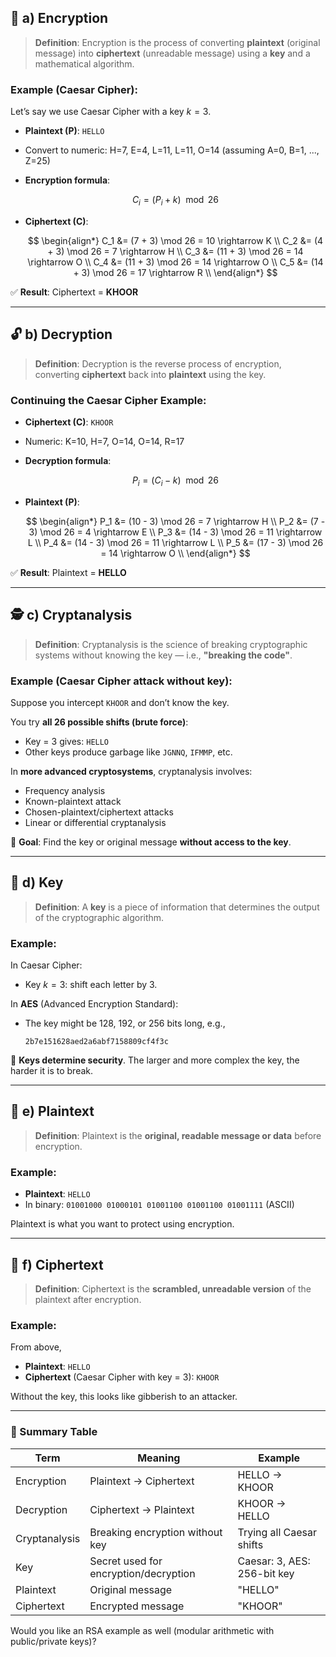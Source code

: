 ## 🔐 a) **Encryption**

> **Definition**: Encryption is the process of converting **plaintext** (original message) into **ciphertext** (unreadable message) using a **key** and a mathematical algorithm.

### Example (Caesar Cipher):

Let’s say we use Caesar Cipher with a key $k = 3$.

* **Plaintext (P)**: `HELLO`

* Convert to numeric:
  H=7, E=4, L=11, L=11, O=14 (assuming A=0, B=1, ..., Z=25)

* **Encryption formula**:

  $$
  C_i = (P_i + k) \mod 26
  $$

* **Ciphertext (C)**:

  $$
  \begin{align*}
  C_1 &= (7 + 3) \mod 26 = 10 \rightarrow K \\
  C_2 &= (4 + 3) \mod 26 = 7 \rightarrow H \\
  C_3 &= (11 + 3) \mod 26 = 14 \rightarrow O \\
  C_4 &= (11 + 3) \mod 26 = 14 \rightarrow O \\
  C_5 &= (14 + 3) \mod 26 = 17 \rightarrow R \\
  \end{align*}
  $$

✅ **Result**: Ciphertext = **KHOOR**

---

## 🔓 b) **Decryption**

> **Definition**: Decryption is the reverse process of encryption, converting **ciphertext** back into **plaintext** using the key.

### Continuing the Caesar Cipher Example:

* **Ciphertext (C)**: `KHOOR`

* Numeric: K=10, H=7, O=14, O=14, R=17

* **Decryption formula**:

  $$
  P_i = (C_i - k) \mod 26
  $$

* **Plaintext (P)**:

  $$
  \begin{align*}
  P_1 &= (10 - 3) \mod 26 = 7 \rightarrow H \\
  P_2 &= (7 - 3) \mod 26 = 4 \rightarrow E \\
  P_3 &= (14 - 3) \mod 26 = 11 \rightarrow L \\
  P_4 &= (14 - 3) \mod 26 = 11 \rightarrow L \\
  P_5 &= (17 - 3) \mod 26 = 14 \rightarrow O \\
  \end{align*}
  $$

✅ **Result**: Plaintext = **HELLO**

---

## 🕵️ c) **Cryptanalysis**

> **Definition**: Cryptanalysis is the science of breaking cryptographic systems without knowing the key — i.e., **"breaking the code"**.

### Example (Caesar Cipher attack without key):

Suppose you intercept `KHOOR` and don’t know the key.

You try **all 26 possible shifts (brute force)**:

* Key = 3 gives: `HELLO`
* Other keys produce garbage like `JGNNQ`, `IFMMP`, etc.

In **more advanced cryptosystems**, cryptanalysis involves:

* Frequency analysis
* Known-plaintext attack
* Chosen-plaintext/ciphertext attacks
* Linear or differential cryptanalysis

🧠 **Goal**: Find the key or original message **without access to the key**.

---

## 🔑 d) **Key**

> **Definition**: A **key** is a piece of information that determines the output of the cryptographic algorithm.

### Example:

In Caesar Cipher:

* Key $k = 3$: shift each letter by 3.

In **AES** (Advanced Encryption Standard):

* The key might be 128, 192, or 256 bits long, e.g.,

  ```
  2b7e151628aed2a6abf7158809cf4f3c
  ```

🔐 **Keys determine security**. The larger and more complex the key, the harder it is to break.

---

## 📄 e) **Plaintext**

> **Definition**: Plaintext is the **original, readable message or data** before encryption.

### Example:

* **Plaintext**: `HELLO`
* In binary: `01001000 01000101 01001100 01001100 01001111` (ASCII)

Plaintext is what you want to protect using encryption.

---

## 🧾 f) **Ciphertext**

> **Definition**: Ciphertext is the **scrambled, unreadable version** of the plaintext after encryption.

### Example:

From above,

* **Plaintext**: `HELLO`
* **Ciphertext** (Caesar Cipher with key = 3): `KHOOR`

Without the key, this looks like gibberish to an attacker.

---

### 📌 Summary Table

| Term          | Meaning                               | Example                     |
| ------------- | ------------------------------------- | --------------------------- |
| Encryption    | Plaintext → Ciphertext                | HELLO → KHOOR               |
| Decryption    | Ciphertext → Plaintext                | KHOOR → HELLO               |
| Cryptanalysis | Breaking encryption without key       | Trying all Caesar shifts    |
| Key           | Secret used for encryption/decryption | Caesar: 3, AES: 256-bit key |
| Plaintext     | Original message                      | "HELLO"                     |
| Ciphertext    | Encrypted message                     | "KHOOR"                     |

Would you like an RSA example as well (modular arithmetic with public/private keys)?
